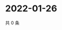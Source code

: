 # 2022-01-26

共 0 条

<!-- BEGIN WEIBO -->
<!-- 最后更新时间 Wed Jan 26 2022 00:12:45 GMT+0800 (China Standard Time) -->

<!-- END WEIBO -->
